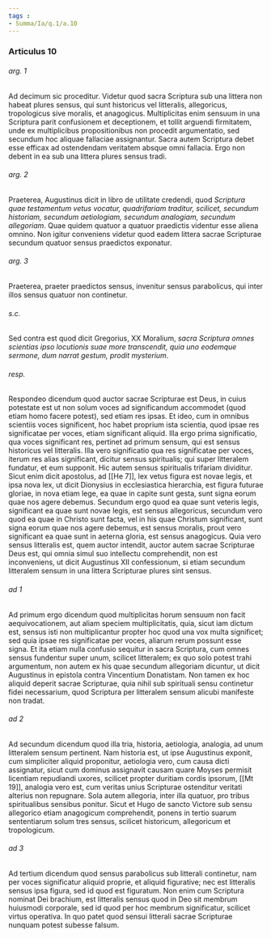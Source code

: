 ```yaml
---
tags : 
- Summa/Ia/q.1/a.10
---
```


### Articulus 10

###### arg. 1
Ad decimum sic proceditur. Videtur quod sacra Scriptura sub una littera non habeat plures sensus, qui sunt historicus vel litteralis, allegoricus, tropologicus sive moralis, et anagogicus. Multiplicitas enim sensuum in una Scriptura parit confusionem et deceptionem, et tollit arguendi firmitatem, unde ex multiplicibus propositionibus non procedit argumentatio, sed secundum hoc aliquae fallaciae assignantur. Sacra autem Scriptura debet esse efficax ad ostendendam veritatem absque omni fallacia. Ergo non debent in ea sub una littera plures sensus tradi.

###### arg. 2
Praeterea, Augustinus dicit in libro de utilitate credendi, quod *Scriptura quae testamentum vetus vocatur, quadrifariam traditur, scilicet, secundum historiam, secundum aetiologiam, secundum analogiam, secundum allegoriam*. Quae quidem quatuor a quatuor praedictis videntur esse aliena omnino. Non igitur conveniens videtur quod eadem littera sacrae Scripturae secundum quatuor sensus praedictos exponatur.

###### arg. 3
Praeterea, praeter praedictos sensus, invenitur sensus parabolicus, qui inter illos sensus quatuor non continetur.

###### s.c.
Sed contra est quod dicit Gregorius, XX Moralium, *sacra Scriptura omnes scientias ipso locutionis suae more transcendit, quia uno eodemque sermone, dum narrat gestum, prodit mysterium*.

###### resp.
Respondeo dicendum quod auctor sacrae Scripturae est Deus, in cuius potestate est ut non solum voces ad significandum accommodet (quod etiam homo facere potest), sed etiam res ipsas. Et ideo, cum in omnibus scientiis voces significent, hoc habet proprium ista scientia, quod ipsae res significatae per voces, etiam significant aliquid. Illa ergo prima significatio, qua voces significant res, pertinet ad primum sensum, qui est sensus historicus vel litteralis. Illa vero significatio qua res significatae per voces, iterum res alias significant, dicitur sensus spiritualis; qui super litteralem fundatur, et eum supponit. Hic autem sensus spiritualis trifariam dividitur. Sicut enim dicit apostolus, ad [[He 7]], lex vetus figura est novae legis, et ipsa nova lex, ut dicit Dionysius in ecclesiastica hierarchia, est figura futurae gloriae, in nova etiam lege, ea quae in capite sunt gesta, sunt signa eorum quae nos agere debemus. Secundum ergo quod ea quae sunt veteris legis, significant ea quae sunt novae legis, est sensus allegoricus, secundum vero quod ea quae in Christo sunt facta, vel in his quae Christum significant, sunt signa eorum quae nos agere debemus, est sensus moralis, prout vero significant ea quae sunt in aeterna gloria, est sensus anagogicus. Quia vero sensus litteralis est, quem auctor intendit, auctor autem sacrae Scripturae Deus est, qui omnia simul suo intellectu comprehendit, non est inconveniens, ut dicit Augustinus XII confessionum, si etiam secundum litteralem sensum in una littera Scripturae plures sint sensus.

###### ad 1
Ad primum ergo dicendum quod multiplicitas horum sensuum non facit aequivocationem, aut aliam speciem multiplicitatis, quia, sicut iam dictum est, sensus isti non multiplicantur propter hoc quod una vox multa significet; sed quia ipsae res significatae per voces, aliarum rerum possunt esse signa. Et ita etiam nulla confusio sequitur in sacra Scriptura, cum omnes sensus fundentur super unum, scilicet litteralem; ex quo solo potest trahi argumentum, non autem ex his quae secundum allegoriam dicuntur, ut dicit Augustinus in epistola contra Vincentium Donatistam. Non tamen ex hoc aliquid deperit sacrae Scripturae, quia nihil sub spirituali sensu continetur fidei necessarium, quod Scriptura per litteralem sensum alicubi manifeste non tradat.

###### ad 2
Ad secundum dicendum quod illa tria, historia, aetiologia, analogia, ad unum litteralem sensum pertinent. Nam historia est, ut ipse Augustinus exponit, cum simpliciter aliquid proponitur, aetiologia vero, cum causa dicti assignatur, sicut cum dominus assignavit causam quare Moyses permisit licentiam repudiandi uxores, scilicet propter duritiam cordis ipsorum, [[Mt 19]], analogia vero est, cum veritas unius Scripturae ostenditur veritati alterius non repugnare. Sola autem allegoria, inter illa quatuor, pro tribus spiritualibus sensibus ponitur. Sicut et Hugo de sancto Victore sub sensu allegorico etiam anagogicum comprehendit, ponens in tertio suarum sententiarum solum tres sensus, scilicet historicum, allegoricum et tropologicum.

###### ad 3
Ad tertium dicendum quod sensus parabolicus sub litterali continetur, nam per voces significatur aliquid proprie, et aliquid figurative; nec est litteralis sensus ipsa figura, sed id quod est figuratum. Non enim cum Scriptura nominat Dei brachium, est litteralis sensus quod in Deo sit membrum huiusmodi corporale, sed id quod per hoc membrum significatur, scilicet virtus operativa. In quo patet quod sensui litterali sacrae Scripturae nunquam potest subesse falsum.

